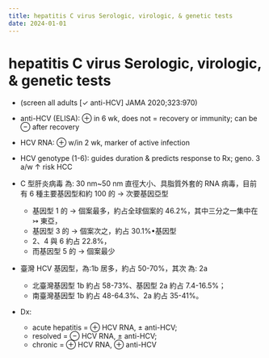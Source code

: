 ```yaml
---
title: hepatitis C virus Serologic, virologic, & genetic tests
date: 2024-01-01
---
```


# hepatitis C virus Serologic, virologic, & genetic tests

- (screen all adults [✓ anti-HCV] JAMA 2020;323:970)
- anti-HCV (ELISA): ⊕ in 6 wk, does not = recovery or immunity; can be ⊖ after recovery

- HCV RNA: ⊕ w/in 2 wk, marker of active infection

- HCV genotype (1-6): guides duration & predicts response to Rx; geno. 3 a/w ↑ risk HCC
- C 型肝炎病毒 為: 30 nm~50 nm 直徑大小、具脂質外套的 RNA 病毒，目前有 6 種主要基因型和約 100 的 → 次要基因亞型
  - 基因型 1 的 → 個案最多，約占全球個案的 46.2%，其中三分之一集中在 ↣ 東亞，
  - 基因型 3 的 → 個案次之，約占 30.1%•基因型
  - 2、4 與 6 約占 22.8%，
  - 而基因型 5 的 → 個案最少
- 臺灣 HCV 基因型，為:1b 居多，約占 50-70%，其次 為: 2a

  - 北臺灣基因型 1b 約占 58-73%、基因型 2a 約占 7.4-16.5%；
  - 南臺灣基因型 1b 約占 48-64.3%、2a 約占 35-41%。

- Dx:
  - acute hepatitis = ⊕ HCV RNA, ± anti-HCV;
  - resolved = ⊖ HCV RNA, ± anti-HCV;
  - chronic = ⊕ HCV RNA, ⊕ anti-HCV
